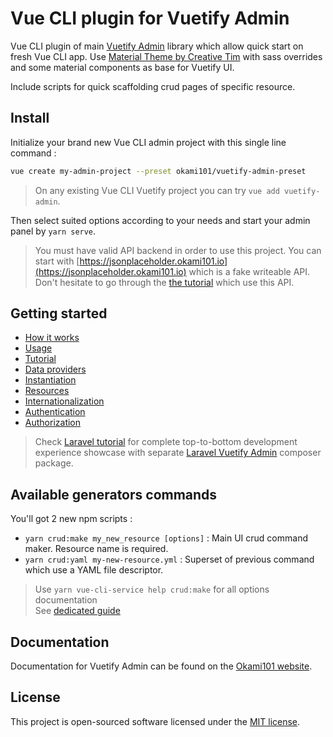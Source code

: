 # Vue CLI plugin for Vuetify Admin

Vue CLI plugin of main [Vuetify Admin](https://www.npmjs.com/package/vuetify-admin) library which allow quick start on fresh Vue CLI app. Use [Material Theme by Creative Tim](https://github.com/creativetimofficial/vuetify-material-dashboard) with sass overrides and some material components as base for Vuetify UI.

Include scripts for quick scaffolding crud pages of specific resource.

## Install

Initialize your brand new Vue CLI admin project with this single line command :

```bash
vue create my-admin-project --preset okami101/vuetify-admin-preset
```

> On any existing Vue CLI Vuetify project you can try `vue add vuetify-admin`.

Then select suited options according to your needs and start your admin panel by `yarn serve`.

> You must have valid API backend in order to use this project. You can start with [https://jsonplaceholder.okami101.io](https://jsonplaceholder.okami101.io) which is a fake writeable API. Don't hesitate to go through the [the tutorial](https://www.okami101.io/vuetify-admin/guide/tutorial.html#admin-ui) which use this API.

## Getting started

* [How it works](https://www.okami101.io/vuetify-admin/guide/)
* [Usage](https://www.okami101.io/vuetify-admin/guide/getting-started.html)
* [Tutorial](https://www.okami101.io/vuetify-admin/guide/tutorial.html)
* [Data providers](https://www.okami101.io/vuetify-admin/guide/data-providers.html)
* [Instantiation](https://www.okami101.io/vuetify-admin/guide/admin.html)
* [Resources](https://www.okami101.io/vuetify-admin/guide/resources.html)
* [Internationalization](https://www.okami101.io/vuetify-admin/guide/i18n.html)
* [Authentication](https://www.okami101.io/vuetify-admin/guide/authentication.html)
* [Authorization](https://www.okami101.io/vuetify-admin/guide/authorization.html)

> Check [Laravel tutorial](https://www.okami101.io/vuetify-admin/guide/laravel.html) for complete top-to-bottom development experience showcase with separate [Laravel Vuetify Admin](https://github.com/okami101/laravel-vuetify-admin) composer package.

## Available generators commands

You'll got 2 new npm scripts :

* `yarn crud:make my_new_resource [options]` : Main UI crud command maker. Resource name is required.
* `yarn crud:yaml my-new-resource.yml` : Superset of previous command which use a YAML file descriptor.

> Use `yarn vue-cli-service help crud:make` for all options documentation  
> See [dedicated guide](https://www.okami101.io/vuetify-admin/guide/generators.html)

## Documentation

Documentation for Vuetify Admin can be found on the [Okami101 website](https://www.okami101.io/vuetify-admin).

## License

This project is open-sourced software licensed under the [MIT license](https://adr1enbe4udou1n.mit-license.org).

